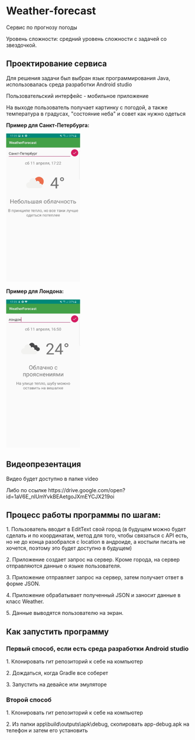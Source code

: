 <h1> Weather-forecast </h1>
<p> Сервис по  прогнозу погоды </p>
<p> Уровень сложности: средний уровень сложности с задачей со звездочкой. </p>
<h2> Проектирование сервиса </h2>
<p> Для решения задачи был выбран язык программирования Java, использовалась среда разработки Android studio </p>
<p> Пользовательский интерфейс - мобильное приложение</p>
<p> На выходе пользователь получает картинку с погодой, а также температура в градусах, "состояние неба" и совет как нужно одеться</p>
<p> <b> Пример для Санкт-Петербурга: </b> </p>
<img src="img_to_readme/SPB.jpg" width="200" height="400"/>
<p> <b> Пример для Лондона: </b></p>
<img src="img_to_readme/London.jpg" width="200" height="400"/>
<h2> Видеопрезентация </h2>
<p>Видео будет доступно в папке video</p>
<p> Либо по ссылке https://drive.google.com/open?id=1aV6E_nlUmYvkBEAetgoJXmEYCJX219oi </p>
<h2> Процесс работы программы по шагам: </h2>
<p> 1. Пользователь вводит в EditText свой город (в будущем можно будет сделать и по координатам, метод для того, чтобы связаться с API есть, но не до конца разобрался с location в андроиде, а костыли писать не хочется, поэтому это будет доступно в будущем) </p>
<p> 2. Приложение создает запрос на сервер. Кроме города, на сервер отправляются данные о языке пользователя. </p>
<p> 3. Приложение отправляет запрос на сервер, затем получает ответ в форме JSON. </p>
<p> 4. Приложение обрабатывает полученный JSON и заносит данные в класс Weather.</p>
<p> 5. Данные выводятся пользователю на экран. </p>
<h2> Как запустить программу </h2>
<h3> Первый способ, если есть среда разработки Android studio</h3>
<p> 1. Клонировать гит репозиторий к себе на компьютер  </p>
<p> 2. Дождаться, когда Gradle все соберет  </p>
<p> 3. Запустить на девайсе или эмуляторе</p>
<h3> Второй способ</h3>
<p> 1. Клонировать гит репозиторий к себе на компьютер  </p>
<p> 2. Из папки app\build\outputs\apk\debug, скопировать app-debug.apk на телефон и затем его установить  </p>

